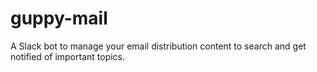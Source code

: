 # guppy-mail
A Slack bot to manage your email distribution content to search and get notified of important topics.
